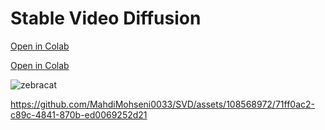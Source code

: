 
# Stable Video Diffusion 

[Open in Colab]([paste_your_colab_link_here](https://colab.research.google.com/drive/1QkFirU3fZY1TiIuQJa43W4XouLmZpSMn?usp=drive_link))

[Open in Colab](https://colab.research.google.com/drive/1QkFirU3fZY1TiIuQJa43W4XouLmZpSMn?usp=sharing)


![zebracat](https://github.com/MahdiMohseni0033/SVD/assets/108568972/0d8b4dba-6182-43fc-8a10-7a73f02c6c93)

https://github.com/MahdiMohseni0033/SVD/assets/108568972/71ff0ac2-c89c-4841-870b-ed0069252d21

